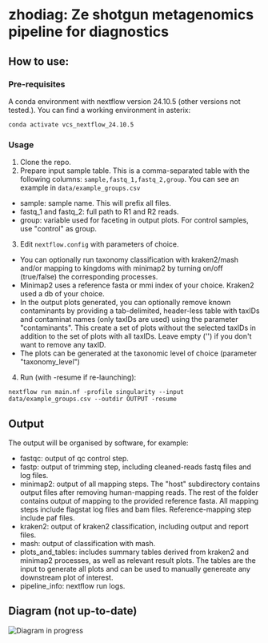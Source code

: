 # zhodiag: Ze shotgun metagenomics pipeline for diagnostics

## How to use:

### Pre-requisites
A conda environment with nextflow version 24.10.5 (other versions not tested.). You can find a working environment in asterix:

```
conda activate vcs_nextflow_24.10.5
```

### Usage
1. Clone the repo.
2. Prepare input sample table. This is a comma-separated table with the following columns:
    `sample,fastq_1,fastq_2,group`. You can see an example in `data/example_groups.csv`

* sample: sample name. This will prefix all files.
* fastq_1 and fastq_2: full path to R1 and R2 reads.
* group: variable used for faceting in output plots. For control samples, use "control" as group.

3. Edit `nextflow.config` with parameters of choice. 

* You can optionally run taxonomy classification with kraken2/mash and/or mapping to kingdoms with minimap2 by turning on/off (true/false) the corresponding processes.
* Minimap2 uses a reference fasta or mmi index of your choice. Kraken2 used a db of your choice. 
* In the output plots generated, you can optionally remove known contaminants by providing a tab-delimited, header-less table with taxIDs and contaminat names (only taxIDs are used) using the parameter "contaminants". This create a set of plots without the selected taxIDs in addition to the set of plots with all taxIDs. Leave empty ('') if you don't want to remove any taxID.
* The plots can be generated at the taxonomic level of choice (parameter "taxonomy_level")

4. Run (with -resume if re-launching):

```
nextflow run main.nf -profile singularity --input data/example_groups.csv --outdir OUTPUT -resume
```

## Output
The output will be organised by software, for example:

* fastqc: output of qc control step.
* fastp: output of trimming step, including cleaned-reads fastq files and log files.
* minimap2: output of all mapping steps. The "host" subdirectory contains output files after removing human-mapping reads. The rest of the folder contains output of mapping to the provided reference fasta. All mapping steps include flagstat log files and bam files. Reference-mapping step include paf files. 
* kraken2: output of kraken2 classification, including output and report files.
* mash: output of classification with mash.
* plots_and_tables: includes summary tables derived from kraken2 and minimap2 processes, as well as relevant result plots. The tables are the input to generate all plots and can be used to manually genereate any downstream plot of interest.
* pipeline_info: nextflow run logs.

## Diagram (not up-to-date)

![Diagram in progress](misc/diagram.png)
